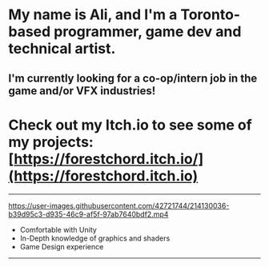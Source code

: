 # My name is Ali, and I'm a Toronto-based programmer, game dev and technical artist.
**I'm currently looking for a co-op/intern job in the game and/or VFX industries!**
---
# **Check out my Itch.io to see some of my projects:** [https://forestchord.itch.io/](https://forestchord.itch.io)
---



https://user-images.githubusercontent.com/42721744/214130036-b39d95c3-d935-46c9-af5f-97ab7640bdf2.mp4



- Comfortable with Unity
- In-Depth knowledge of graphics and shaders
- Game Design experience

---
